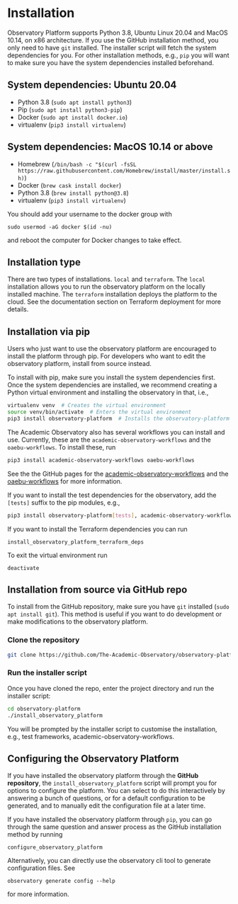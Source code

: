 # Installation
Observatory Platform supports Python 3.8, Ubuntu Linux 20.04 and MacOS 10.14, on x86 architecture.  If you use the GitHub installation method, you only need to have `git` installed.  The installer script will fetch the system dependencies for you.  For other installation methods, e.g., `pip` you will want to make sure you have the system dependencies installed beforehand.

## System dependencies: Ubuntu 20.04
* Python 3.8 (`sudo apt install python3`)
* Pip (`sudo apt install python3-pip`)
* Docker (`sudo apt install docker.io`)
* virtualenv (`pip3 install virtualenv`)

## System dependencies: MacOS 10.14 or above
* Homebrew (`/bin/bash -c "$(curl -fsSL https://raw.githubusercontent.com/Homebrew/install/master/install.sh)`)
* Docker (`brew cask install docker`)
* Python 3.8 (`brew install python@3.8`)
* virtualenv (`pip3 install virtualenv`)

You should add your username to the docker group with
```
sudo usermod -aG docker $(id -nu)
```
and reboot the computer for Docker changes to take effect.

## Installation type

There are two types of installations. `local` and `terraform`. The `local` installation allows you to run the observatory platform on the locally installed machine. The `terraform` installation deploys the platform to the cloud. See the documentation section on Terraform deployment for more details.

## Installation via pip
Users who just want to use the observatory platform are encouraged to install the platform through pip. For developers who want to edit the observatory platform, install from source instead.

To install with pip, make sure you install the system dependencies first.  Once the system dependencies are installed, we recommend creating a Python virtual environment and installing the observatory in that, i.e.,

```bash
virtualenv venv  # Creates the virtual environment
source venv/bin/activate  # Enters the virtual environment
pip3 install observatory-platform  # Installs the observatory-platform package
```

The Academic Observatory also has several workflows you can install and use.  Currently, these are the `academic-observatory-workflows` and the `oaebu-workflows`.  To install these, run
```bash
pip3 install academic-observatory-workflows oaebu-workflows
```

See the the GitHub pages for the [academic-observatory-workflows](https://github.com/The-Academic-Observatory/academic-observatory-workflows) and the [oaebu-workflows](https://github.com/The-Academic-Observatory/oaebu-workflows) for more information.

If you want to install the test dependencies for the observatory, add the `[tests]` suffix to the pip modules, e.g.,
```bash
pip3 install observatory-platform[tests], academic-observatory-workflows[tests]
```

If you want to install the Terraform dependencies you can run
```
install_observatory_platform_terraform_deps
```

To exit the virtual environment run
```
deactivate
```

## Installation from source via GitHub repo
To install from the GitHub repository, make sure you have `git` installed (`sudo apt install git`).  This method is useful if you want to do development or make modifications to the observatory platform.


### Clone the repository
```bash
git clone https://github.com/The-Academic-Observatory/observatory-platform.git
```

### Run the installer script
Once you have cloned the repo, enter the project directory and run the installer script:
```bash
cd observatory-platform
./install_observatory_platform
```

You will be prompted by the installer script to customise the installation, e.g., test frameworks, academic-observatory-workflows.


## Configuring the Observatory Platform

If you have installed the observatory platform through the **GitHub repository**, the `install_observatory_platform` script will prompt you for options to configure the platform.  You can select to do this interactively by answering a bunch of questions, or for a default configuration to be generated, and to manually edit the configuration file at a later time.

If you have installed the observatory platform through `pip`, you can go through the same question and answer process as the GitHub installation method by running
```
configure_observatory_platform
```

Alternatively, you can directly use the observatory cli tool to generate configuration files.  See
```
observatory generate config --help
```
for more information.
